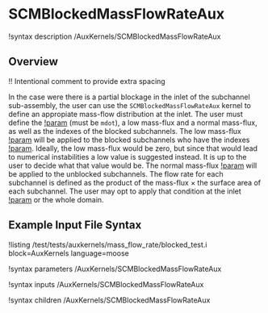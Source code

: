 # SCMBlockedMassFlowRateAux

!syntax description /AuxKernels/SCMBlockedMassFlowRateAux

## Overview

!! Intentional comment to provide extra spacing

In the case were there is a partial blockage in the inlet of the subchannel sub-assembly, the user can use the `SCMBlockedMassFlowRateAux` kernel to define an appropiate mass-flow distribution at the inlet.
The user must define the [!param](/AuxKernels/SCMBlockedMassFlowRateAux/variable) (must be `mdot`), a low mass-flux and a normal mass-flux, as well as the indexes of the blocked subchannels. The low mass-flux [!param](/AuxKernels/SCMBlockedMassFlowRateAux/blocked_mass_flux) will be
applied to the blocked subchannels who have the indexes [!param](/AuxKernels/SCMBlockedMassFlowRateAux/index_blockage). Ideally, the low mass-flux would be zero, but since that would lead to numerical instabilities
a low value is suggested instead. It is up to the user to decide what that value would be. The normal mass-flux [!param](/AuxKernels/SCMBlockedMassFlowRateAux/unblocked_mass_flux) will be applied to the unblocked subchannels.
The flow rate for each subchannel is defined as the product of the mass-flux $\times$ the surface area of each subchannel.
The user may opt to apply that condition at the inlet [!param](/AuxKernels/SCMBlockedMassFlowRateAux/boundary) or the whole domain.

## Example Input File Syntax

!listing /test/tests/auxkernels/mass_flow_rate/blocked_test.i block=AuxKernels language=moose

!syntax parameters /AuxKernels/SCMBlockedMassFlowRateAux

!syntax inputs /AuxKernels/SCMBlockedMassFlowRateAux

!syntax children /AuxKernels/SCMBlockedMassFlowRateAux
